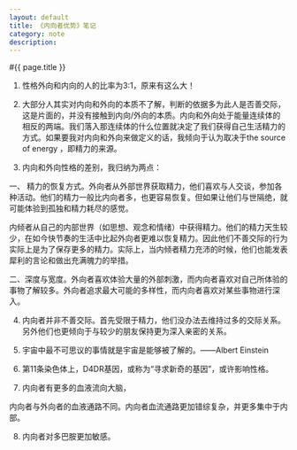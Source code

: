 ```yaml
---
layout: default
title: 《内向者优势》笔记
category: note
description: 
---
```


#{{ page.title }}

1. 性格外向和内向的人的比率为3:1，原来有这么大！

2. 大部分人其实对内向和外向的本质不了解，判断的依据多为此人是否善交际，这是片面的，并没有接触到内向/外向的本质。内向和外向处于能量连续体的相反的两端。我们落入那连续体的什么位置就决定了我们获得自己生活精力的方式。如果要我对内向和外向来做定义的话，我倾向于认为取决于the source of energy ，即精力的来源。

3. 内向和外向性格的差别，我归纳为两点：

一、 精力的恢复方式。外向者从外部世界获取精力，他们喜欢与人交谈，参加各种活动。他们的精力一般比内向者多，也更容易恢复。但如果让他们与世隔绝，就可能体验到孤独和精力耗尽的感觉。

内倾者从自己的内部世界（如思想、观念和情绪）中获得精力。他们的精力天生较少，在如今快节奏的生活中比起外向者更难以恢复精力。因此他们不善交际的行为实际上是为了保存更多的精力。实际上，当内倾者精力充沛的时候，他们也能发表犀利的言论和做出充满魄力的举措。

二、深度与宽度。外向者喜欢体验大量的外部刺激，而内向者喜欢对自己所体验的事物了解较多。外向者追求最大可能的多样性，而内向者喜欢对某些事物进行深入。

4. 内向者并非不善交际。首先受限于精力，他们没办法去维持过多的交际关系。另外他们也更倾向于与较少的朋友保持更为深入亲密的关系。

5. 宇宙中最不可思议的事情就是宇宙是能够被了解的。——Albert Einstein

6. 第11条染色体上，D4DR基因，或称为“寻求新奇的基因”，或许影响性格。

7. 内向者有更多的血液流向大脑，

内向者与外向者的血液通路不同。内向者血流通路更加错综复杂，并更多集中于内部。

8. 内向者对多巴胺更加敏感。
